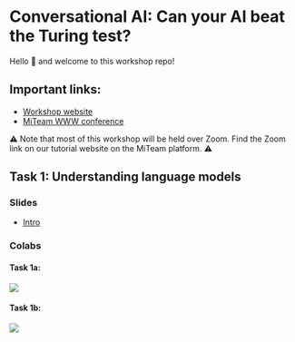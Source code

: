 # Conversational AI: Can your AI beat the Turing test?

Hello 👋 and welcome to this workshop repo!

## Important links:
* [Workshop website](https://utanashati.github.io/conversational-ai-workshop/)
* [MiTeam WWW conference](https://theweb.miteam.eu/asset/76MtEfcYKQYkwCYRF)


⚠️ Note that most of this workshop will be held over Zoom. Find the Zoom link on our tutorial website on the MiTeam platform. ⚠️ 

## Task 1: Understanding language models

### Slides
* [Intro](https://docs.google.com/presentation/d/1KOkNW20FiZweTkD-Xtl_oxTpIY5aU6ahMalD4IU3J5Y/edit?usp=sharing)

### Colabs
#### Task 1a:
[![](https://colab.research.google.com/assets/colab-badge.svg)](https://colab.research.google.com/github/utanashati/conversational-ai-workshop/blob/main/1/Conversational_AI_workshop_Task_1a.ipynb)

#### Task 1b:
[![](https://colab.research.google.com/assets/colab-badge.svg)](https://colab.research.google.com/github/utanashati/conversational-ai-workshop/blob/main/1/Conversational_AI_workshop_Task_1b.ipynb)

